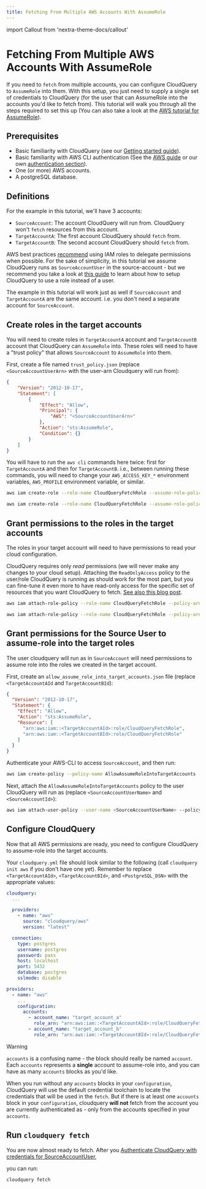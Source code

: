 ```yaml
---
title: Fetching From Multiple AWS Accounts With AssumeRole
---
```


import Callout from 'nextra-theme-docs/callout'

# Fetching From Multiple AWS Accounts With AssumeRole

If you need to `fetch` from multiple accounts, you can configure CloudQuery to `AssumeRole` into them.
With this setup, you just need to supply a single set of credentials to CloudQuery (for the user
that can AssumeRole into the accounts you'd like to fetch from). This tutorial will walk you through all the
steps required to set this up (You can also take a look at the [AWS tutorial for AssumeRole](https://docs.aws.amazon.com/IAM/latest/UserGuide/tutorial_cross-account-with-roles.html)).

## Prerequisites

- Basic familiarity with CloudQuery (see our [Getting started guide](../getting-started/getting-started-with-aws)).
- Basic familiarity with AWS CLI authentication (See the [AWS guide](https://docs.aws.amazon.com/cli/latest/userguide/cli-chap-configure.html) or our own [authentication section](../getting-started/getting-started-with-aws#authenticate-with-aws)).
- One (or more) AWS accounts.
- A postgreSQL database.

## Definitions

For the example in this tutorial, we'll have 3 accounts:

- `SourceAccount`: The account CloudQuery will run from. CloudQuery won't `fetch` resources from this account.
- `TargetAccountA`: The first account CloudQuery should `fetch` from.
- `TargetAccountB`: The second account CloudQuery should `fetch` from.

<Callout type="warning">

AWS best practices [recommend](https://docs.aws.amazon.com/IAM/latest/UserGuide/best-practices.html#delegate-using-roles) using
IAM roles to delegate permissions when possible. For the sake of simplicity, in this tutorial we assume
CloudQuery runs as `SourceAccountUser` in the source-account - but we recommend you take a look at
[this guide](https://docs.aws.amazon.com/cli/latest/userguide/cli-configure-role.html) to learn about how to
setup CloudQuery to use a role instead of a user.

</Callout>

<Callout type="info">

The example in this tutorial will work just as well if `SourceAccount` and `TargetAccountA` are the same account.
i.e. you don't need a separate account for `SourceAccount`.

</Callout>

## Create roles in the target accounts

You will need to create roles in `TargetAccountA` account and `TargetAccountB` account that CloudQuery can `AssumeRole` into.
These roles will need to have a "trust policy" that allows `SourceAccount` to `AssumeRole` into them.

First, create a file named `trust_policy.json` (replace `<SourceAccountUserArn>` with the user-arn Cloudquery will run from):

```json title="trust_policy.json"
{
    "Version": "2012-10-17",
    "Statement": [
        {
            "Effect": "Allow",
            "Principal": {
                "AWS": "<SourceAccountUserArn>"
            },
            "Action": "sts:AssumeRole",
            "Condition": {}
        }
    ]
}
```

You will have to run the `aws cli` commands here twice: first for `TargetAccountA` and then for `TargetAccountB`.
i.e., between running these commands, you will need to change your `AWS_ACCESS_KEY_*` environment variables,
`AWS_PROFILE` environment variable, or similar.

```bash title="AWS CLI commands for TargetAccountA"
aws iam create-role --role-name CloudQueryFetchRole --assume-role-policy-document file://trust_policy.json
```

```bash title="AWS CLI commands for TargetAccountB"
aws iam create-role --role-name CloudQueryFetchRole --assume-role-policy-document file://trust_policy.json
```

## Grant permissions to the roles in the target accounts

The roles in your target account will need to have permissions to read your cloud configuration.

<Callout type="info">

CloudQuery requires only _read_ permissions (we will never make any changes to your cloud setup).
Attaching the `ReadOnlyAccess` policy to the user/role CloudQuery is running as should work for the most part,
but you can fine-tune it even more to have read-only access for the specific set of resources that you want
CloudQuery to fetch.
[See also this blog post](https://alestic.com/2015/10/aws-iam-readonly-too-permissive/).

</Callout>

```bash title="AWS CLI commands for TargetAccountA"
aws iam attach-role-policy --role-name CloudQueryFetchRole --policy-arn arn:aws:iam::aws:policy/ReadOnlyAccess
```

```bash title="AWS CLI commands for TargetAccountB"
aws iam attach-role-policy --role-name CloudQueryFetchRole --policy-arn arn:aws:iam::aws:policy/ReadOnlyAccess
```

## Grant permissions for the Source User to assume-role into the target roles

The user cloudquery will run as in `SourceAccount` will need permissions to assume role into the roles we
created in the target account.

First, create an `allow_assume_role_into_target_accounts.json` file (replace `<TargetAccountAId` and `TargetAccountBId`):

```json title="allow_assume_role_into_target_accounts.json"
{
  "Version": "2012-10-17",
  "Statement": {
    "Effect": "Allow",
    "Action": "sts:AssumeRole",
    "Resource": [
      "arn:aws:iam::<TargetAccountAId>:role/CloudQueryFetchRole",
      "arn:aws:iam::<TargetAccountBId>:role/CloudQueryFetchRole"
    ]
  }
}
```

Authenticate your AWS-CLI to access `SourceAccount`, and then run:

```bash title="AWS CLI Commands for SourceAccount"
aws iam create-policy --policy-name AllowAssumeRoleIntoTargetAccounts --policy-document file://allow_assume_role_into_target_accounts.json
```

Next, attach the `AllowAssumeRoleIntoTargetAccounts` policy to the user CloudQuery will run as (replace `<SourceAccountUserName>` and `<SourceAccountId>`):

```bash title="AWS CLI Commands for SourceAccount"
aws iam attach-user-policy --user-name <SourceAccountUserName> --policy-arn "arn:aws:iam::<SourceAccountId>:policy/AllowAssumeRoleIntoTargetAccounts"
```

## Configure CloudQuery

Now that all AWS permissions are ready, you need to configure CloudQuery to assume-role into the target accounts.

Your `cloudquery.yml` file should look similar to the following (call `cloudquery init aws` if you don't have one yet).
Remember to replace `<TargetAccountAId>`, `<TargetAccountBId>`, and `<PostgreSQL_DSN>` with the appropriate values:

```yaml title="cloudquery.yml"
cloudquery:
  ...

  providers:
    - name: "aws"
      source: "cloudquery/aws"
      version: "latest"

  connection:
    type: postgres
    username: postgres
    password: pass
    host: localhost
    port: 5432
    database: postgres
    sslmode: disable

providers:
  - name: "aws"
    ...
    configuration:
      accounts:
        - account_name: "target_account_a"
          role_arn: "arn:aws:iam::<TargetAccountAId>:role/CloudQueryFetchRole"
        - account_name: "target_account_b"
          role_arn: "arn:aws:iam::<TargetAccountBId>:role/CloudQueryFetchRole"

```

<Callout type="warning">

Warning

`accounts` is a confusing name - the block should really be named `account`. Each `accounts` represents a **single** account
to assume-role into, and you can have as many `accounts` blocks as you'd like.

</Callout>

<Callout type="info">

When you run without any `accounts` blocks in your `configuration`, CloudQuery will use the default credential
toolchain to locate the credentials that will be used in the `fetch`.
But if there is at least one `accounts` block in your `configuration`, cloudquery **will not** fetch from the
account you are currently authenticated as - only from the accounts specified in
your `accounts`.

</Callout>

## Run `cloudquery fetch`

You are now almost ready to fetch. After you
[Authenticate CloudQuery with credentials for SourceAccountUser](../getting-started/getting-started-with-aws#authenticate-with-aws),

you can run:

```bash title="Authenticated as SourceAccountUser"
cloudquery fetch
```
